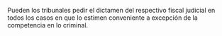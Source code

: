 Pueden los tribunales pedir el dictamen del respectivo fiscal judicial en todos los casos en que lo estimen conveniente a excepción de la competencia en lo criminal.
